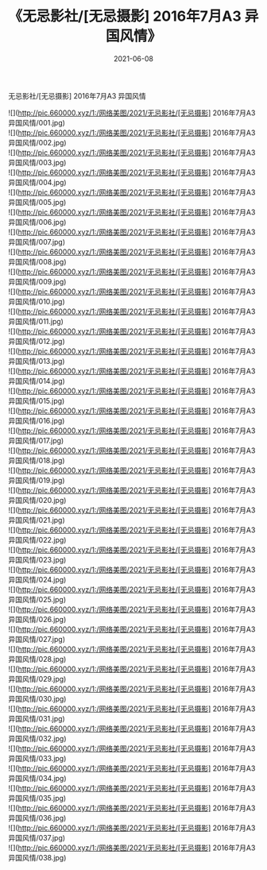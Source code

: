 ﻿---
layout: post
title:  《无忌影社/[无忌摄影] 2016年7月A3 异国风情》
date:   2021-06-08
img: http://pic.660000.xyz/1:/网络美图/2021/无忌影社/[无忌摄影] 2016年7月A3 异国风情/000.jpg
categories: [美女, 清纯, 唯美]
---

无忌影社/[无忌摄影] 2016年7月A3 异国风情

 ![](http://pic.660000.xyz/1:/网络美图/2021/无忌影社/[无忌摄影] 2016年7月A3 异国风情/001.jpg) <br>![](http://pic.660000.xyz/1:/网络美图/2021/无忌影社/[无忌摄影] 2016年7月A3 异国风情/002.jpg) <br>![](http://pic.660000.xyz/1:/网络美图/2021/无忌影社/[无忌摄影] 2016年7月A3 异国风情/003.jpg) <br>![](http://pic.660000.xyz/1:/网络美图/2021/无忌影社/[无忌摄影] 2016年7月A3 异国风情/004.jpg) <br>![](http://pic.660000.xyz/1:/网络美图/2021/无忌影社/[无忌摄影] 2016年7月A3 异国风情/005.jpg) <br>![](http://pic.660000.xyz/1:/网络美图/2021/无忌影社/[无忌摄影] 2016年7月A3 异国风情/006.jpg) <br>![](http://pic.660000.xyz/1:/网络美图/2021/无忌影社/[无忌摄影] 2016年7月A3 异国风情/007.jpg) <br>![](http://pic.660000.xyz/1:/网络美图/2021/无忌影社/[无忌摄影] 2016年7月A3 异国风情/008.jpg) <br>![](http://pic.660000.xyz/1:/网络美图/2021/无忌影社/[无忌摄影] 2016年7月A3 异国风情/009.jpg) <br>![](http://pic.660000.xyz/1:/网络美图/2021/无忌影社/[无忌摄影] 2016年7月A3 异国风情/010.jpg) <br>![](http://pic.660000.xyz/1:/网络美图/2021/无忌影社/[无忌摄影] 2016年7月A3 异国风情/011.jpg) <br>![](http://pic.660000.xyz/1:/网络美图/2021/无忌影社/[无忌摄影] 2016年7月A3 异国风情/012.jpg) <br>![](http://pic.660000.xyz/1:/网络美图/2021/无忌影社/[无忌摄影] 2016年7月A3 异国风情/013.jpg) <br>![](http://pic.660000.xyz/1:/网络美图/2021/无忌影社/[无忌摄影] 2016年7月A3 异国风情/014.jpg) <br>![](http://pic.660000.xyz/1:/网络美图/2021/无忌影社/[无忌摄影] 2016年7月A3 异国风情/015.jpg) <br>![](http://pic.660000.xyz/1:/网络美图/2021/无忌影社/[无忌摄影] 2016年7月A3 异国风情/016.jpg) <br>![](http://pic.660000.xyz/1:/网络美图/2021/无忌影社/[无忌摄影] 2016年7月A3 异国风情/017.jpg) <br>![](http://pic.660000.xyz/1:/网络美图/2021/无忌影社/[无忌摄影] 2016年7月A3 异国风情/018.jpg) <br>![](http://pic.660000.xyz/1:/网络美图/2021/无忌影社/[无忌摄影] 2016年7月A3 异国风情/019.jpg) <br>![](http://pic.660000.xyz/1:/网络美图/2021/无忌影社/[无忌摄影] 2016年7月A3 异国风情/020.jpg) <br>![](http://pic.660000.xyz/1:/网络美图/2021/无忌影社/[无忌摄影] 2016年7月A3 异国风情/021.jpg) <br>![](http://pic.660000.xyz/1:/网络美图/2021/无忌影社/[无忌摄影] 2016年7月A3 异国风情/022.jpg) <br>![](http://pic.660000.xyz/1:/网络美图/2021/无忌影社/[无忌摄影] 2016年7月A3 异国风情/023.jpg) <br>![](http://pic.660000.xyz/1:/网络美图/2021/无忌影社/[无忌摄影] 2016年7月A3 异国风情/024.jpg) <br>![](http://pic.660000.xyz/1:/网络美图/2021/无忌影社/[无忌摄影] 2016年7月A3 异国风情/025.jpg) <br>![](http://pic.660000.xyz/1:/网络美图/2021/无忌影社/[无忌摄影] 2016年7月A3 异国风情/026.jpg) <br>![](http://pic.660000.xyz/1:/网络美图/2021/无忌影社/[无忌摄影] 2016年7月A3 异国风情/027.jpg) <br>![](http://pic.660000.xyz/1:/网络美图/2021/无忌影社/[无忌摄影] 2016年7月A3 异国风情/028.jpg) <br>![](http://pic.660000.xyz/1:/网络美图/2021/无忌影社/[无忌摄影] 2016年7月A3 异国风情/029.jpg) <br>![](http://pic.660000.xyz/1:/网络美图/2021/无忌影社/[无忌摄影] 2016年7月A3 异国风情/030.jpg) <br>![](http://pic.660000.xyz/1:/网络美图/2021/无忌影社/[无忌摄影] 2016年7月A3 异国风情/031.jpg) <br>![](http://pic.660000.xyz/1:/网络美图/2021/无忌影社/[无忌摄影] 2016年7月A3 异国风情/032.jpg) <br>![](http://pic.660000.xyz/1:/网络美图/2021/无忌影社/[无忌摄影] 2016年7月A3 异国风情/033.jpg) <br>![](http://pic.660000.xyz/1:/网络美图/2021/无忌影社/[无忌摄影] 2016年7月A3 异国风情/034.jpg) <br>![](http://pic.660000.xyz/1:/网络美图/2021/无忌影社/[无忌摄影] 2016年7月A3 异国风情/035.jpg) <br>![](http://pic.660000.xyz/1:/网络美图/2021/无忌影社/[无忌摄影] 2016年7月A3 异国风情/036.jpg) <br>![](http://pic.660000.xyz/1:/网络美图/2021/无忌影社/[无忌摄影] 2016年7月A3 异国风情/037.jpg) <br>![](http://pic.660000.xyz/1:/网络美图/2021/无忌影社/[无忌摄影] 2016年7月A3 异国风情/038.jpg) <br>